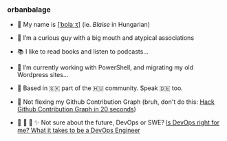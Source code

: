 ### orbanbalage

- 👋 My name is [[ˈbɒlaːʒ]](http://ipa-reader.xyz/?text=%5B%CB%88b%C9%92la%CB%90%CA%92%5D&voice=) (ie. _Blaise_ in Hungarian)
- 👀 I’m a curious guy with a big mouth and atypical associations
- 📚 I like to read books and listen to podcasts...
- 🌱 I’m currently working with PowerShell, and migrating my old Wordpress sites...
- 🏡 Based in 🇸🇰 part of the 🇭🇺 community. Speak 🇩🇪 too.
- 🤖 Not flexing my Github Contribution Graph (bruh, don't do this: [Hack Github Contribution Graph in 20 seconds](https://www.youtube.com/watch?v=2q--gA97caM))

- 🎱 🎲 🔮 ✨ Not sure about the future, DevOps or SWE? [Is DevOps right for me? What it takes to be a DevOps Engineer](https://www.youtube.com/watch?v=Ms_jTcERvMY)

<!---
orbanbalage/orbanbalage is a ✨ special ✨ repository because its `README.md` (this file) appears on your GitHub profile.
You can click the Preview link to take a look at your changes.
--->
